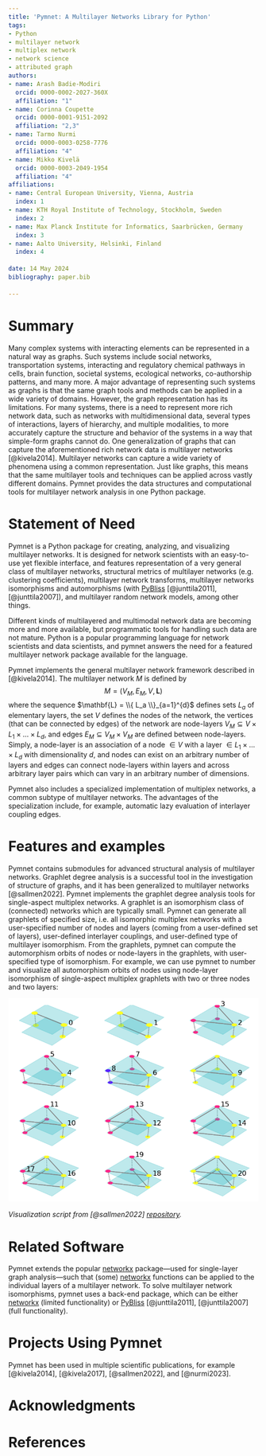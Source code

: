 ```yaml
---
title: 'Pymnet: A Multilayer Networks Library for Python'
tags:
- Python
- multilayer network
- multiplex network
- network science
- attributed graph
authors:
- name: Arash Badie-Modiri
  orcid: 0000-0002-2027-360X
  affiliation: "1"
- name: Corinna Coupette
  orcid: 0000-0001-9151-2092
  affiliation: "2,3"
- name: Tarmo Nurmi
  orcid: 0000-0003-0258-7776
  affiliation: "4"
- name: Mikko Kivelä
  orcid: 0000-0003-2049-1954
  affiliation: "4" 
affiliations:
- name: Central European University, Vienna, Austria
  index: 1
- name: KTH Royal Institute of Technology, Stockholm, Sweden
  index: 2
- name: Max Planck Institute for Informatics, Saarbrücken, Germany
  index: 3
- name: Aalto University, Helsinki, Finland
  index: 4
  
date: 14 May 2024
bibliography: paper.bib
 
---
```


# Summary

Many complex systems with interacting elements can be represented in a natural way as graphs. Such systems include social networks, transportation systems, interacting and regulatory chemical pathways in cells, brain function, societal systems, ecological networks, co-authorship patterns, and many more. A major advantage of representing such systems as graphs is that the same graph tools and methods can be applied in a wide variety of domains. However, the graph representation has its limitations. For many systems, there is a need to represent more rich network data, such as networks with multidimensional data, several types of interactions, layers of hierarchy, and multiple modalities, to more accurately capture the structure and behavior of the systems in a way that simple-form graphs cannot do. One generalization of graphs that can capture the aforementioned rich network data is multilayer networks [@kivela2014]. Multilayer networks can capture a wide variety of phenomena using a common representation. Just like graphs, this means that the same multilayer tools and techniques can be applied across vastly different domains. Pymnet provides the data structures and computational tools for multilayer network analysis in one Python package.

# Statement of Need

Pymnet is a Python package for creating, analyzing, and visualizing multilayer networks. It is designed for network scientists with an easy-to-use yet flexible interface, and features representation of a very general class of multilayer networks, structural metrics of multilayer networks (e.g. clustering coefficients), multilayer network transforms, multilayer networks isomorphisms and automorphisms (with [PyBliss](http://www.tcs.hut.fi/Software/bliss/) [@junttila2011], [@junttila2007]), and multilayer random network models, among other things.

Different kinds of multilayered and multimodal network data are becoming more and more available, but programmatic tools for handling such data are not mature. Python is a popular programming language for network scientists and data scientists, and pymnet answers the need for a featured multilayer network package available for the language.

Pymnet implements the general multilayer network framework described in [@kivela2014]. The multilayer network $M$ is defined by
$$M = (V_M, E_M, V, \mathbf{L})$$
where the sequence $\mathbf{L} = \\{ L_a \\}_{a=1}^{d}$ defines sets $L_a$ of elementary layers, the set $V$ defines the nodes of the network, the vertices (that can be connected by edges) of the network are node-layers $V_M \subseteq{V \times L_1 \times ... \times L_d}$, and edges $E_M \subseteq V_M \times V_M$ are defined between node-layers. Simply, a node-layer is an association of a node $\in V$ with a layer $\in L_1 \times ... \times L_d$ with dimensionality $d$, and nodes can exist on an arbitrary number of layers and edges can connect node-layers within layers and across arbitrary layer pairs which can vary in an arbitrary number of dimensions.

Pymnet also includes a specialized implementation of multiplex networks, a common subtype of multilayer networks. The advantages of the specialization include, for example, automatic lazy evaluation of interlayer coupling edges.

# Features and examples

Pymnet contains submodules for advanced structural analysis of multilayer networks. Graphlet degree analysis is a successful tool in the investigation of structure of graphs, and it has been generalized to multilayer networks [@sallmen2022]. Pymnet implements the graphlet degree analysis tools for single-aspect multiplex networks. A graphlet is an isomorphism class of (connected) networks which are typically small. Pymnet can generate all graphlets of specified size, i.e. all isomorphic multiplex networks with a user-specified number of nodes and layers (coming from a user-defined set of layers), user-defined interlayer couplings, and user-defined type of multilayer isomorphism. From the graphlets, pymnet can compute the automorphism orbits of nodes or node-layers in the graphlets, with user-specified type of isomorphism. For example, we can use pymnet to number and visualize all automorphism orbits of nodes using node-layer isomorphism of single-aspect multiplex graphlets with two or three nodes and two layers:

![3 nodes, 2 layers automorphism orbits](https://github.com/mnets/pymnet/blob/publication/paper/figs/l2_n3.png?raw=true "Automorphism orbits of nodes with node-layer isomorphism")

_Visualization script from [@sallmen2022] [repository](https://github.com/bolozna/multiplex-graphlet-analysis/blob/master/visualization.py)._

# Related Software

Pymnet extends the popular [networkx](https://networkx.org/) package—used for single-layer graph analysis—such that (some) [networkx](https://networkx.org/) functions can be applied to the individual layers of a multilayer network. To solve multilayer network isomorphisms, pymnet uses a back-end package, which can be either [networkx](https://networkx.org/) (limited functionality) or [PyBliss](http://www.tcs.hut.fi/Software/bliss/) [@junttila2011], [@junttila2007] (full functionality).

# Projects Using Pymnet

Pymnet has been used in multiple scientific publications, for example [@kivela2014], [@kivela2017], [@sallmen2022], and [@nurmi2023].

# Acknowledgments

# References


